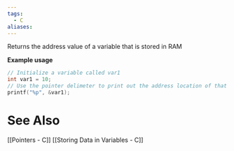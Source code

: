 ```yaml
---
tags:
  - C
aliases:
---
```

Returns the address value of a variable that is stored in RAM

**Example usage**
```c showlinenumbers
// Initialize a variable called var1
int var1 = 10;
// Use the pointer delimeter to print out the address location of that variable
printf("%p", &var1);
```

# See Also
[[Pointers - C]]
[[Storing Data in Variables - C]]